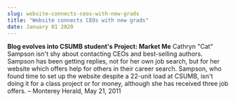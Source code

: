 ```yaml
---
slug: website-connects-ceos-with-new-grads
title: "Website connects CEOs with new grads"
date: January 01 2020
---
```


 
<p>
  <strong>Blog evolves into CSUMB student's Project: Market Me</strong> Cathryn
  "Cat" Sampson isn't shy about contacting CEOs and best-selling authors.
  Sampson has been getting replies, not for her own job search, but for her
  website which offers help for others in their career search. Sampson, who
  found time to set up the website despite a 22-unit load at CSUMB, isn't doing
  it for a class project or for money, although she has received three job
  offers. – Monterey Herald, May 21, 2011
</p>
 
